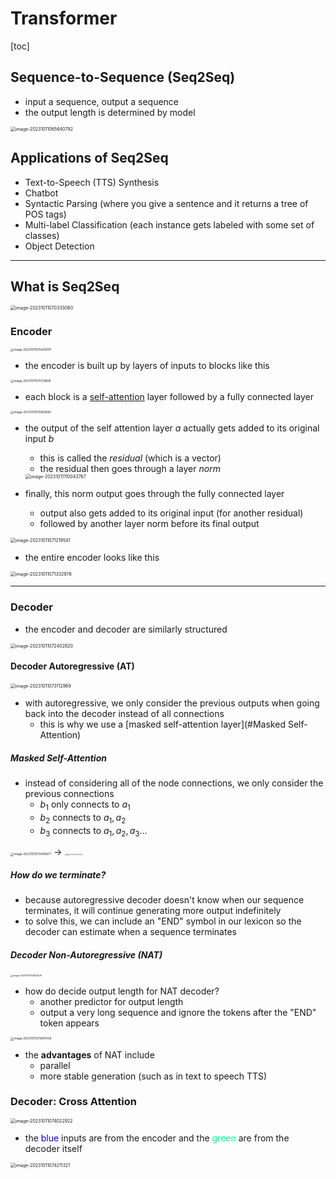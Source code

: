# Transformer

[toc]

## Sequence-to-Sequence (Seq2Seq)

- input a sequence, output a sequence
- the output length is determined by model

<img src="images/image-20231011065640792.png" alt="image-20231011065640792" style="zoom:50%;" />

## Applications of Seq2Seq

- Text-to-Speech (TTS) Synthesis 
- Chatbot
- Syntactic Parsing (where you give a sentence and it returns a tree of POS tags)
- Multi-label Classification (each instance gets labeled with some set of classes)
- Object Detection

---

## What is Seq2Seq

<img src="images/image-20231011070333060.png" alt="image-20231011070333060" style="zoom:50%;" />

### Encoder

<img src="images/image-20231011070402007.png" alt="image-20231011070402007" style="zoom:33%;" />

- the encoder is built up by layers of inputs to blocks like this

<img src="images/image-20231011070728818.png" alt="image-20231011070728818" style="zoom:33%;" />

- each block is a [self-attention](6-Self-Attention.md) layer followed by a fully connected layer

<img src="images/image-20231011070859567.png" alt="image-20231011070859567" style="zoom:33%;" />

- the output of the self attention layer $a$ actually gets added to its original input $b$
  - this is called the *residual* (which is a vector)
  - the residual then goes through a layer *norm*
  
  <img src="images/image-20231011110043767.png" alt="image-20231011110043767" style="zoom:50%;" />

- finally, this norm output goes through the fully connected layer 
  - output also gets added to its original input (for another residual)
  - followed by another layer norm before its final output

<img src="images/image-20231011071219541.png" alt="image-20231011071219541" style="zoom:50%;" />

- the entire encoder looks like this

<img src="images/image-20231011071332976.png" alt="image-20231011071332976" style="zoom:50%;" />

---

### Decoder

- the encoder and decoder are similarly structured

<img src="images/image-20231011072402820.png" alt="image-20231011072402820" style="zoom:50%;" />

#### Decoder Autoregressive (AT)

<img src="images/image-20231011073112969.png" alt="image-20231011073112969" style="zoom:50%;" />

- with autoregressive, we only consider the previous outputs when going back into the decoder instead of all connections
  - this is why we use a [masked self-attention layer](#Masked Self-Attention)

##### Masked Self-Attention

- instead of considering all of the node connections, we only consider the previous connections
  - $b_1$ only connects to $a_1$
  - $b_2$ connects to $a_1,a_2$
  - $b_3$ connects to $a_1,a_2,a_3$...

<img src="images/image-20231011072646977.png" alt="image-20231011072646977" style="zoom:33%;" /> → <img src="images/image-20231011072710737.png" alt="image-20231011072710737" style="zoom:15%;" /> 

##### How do we terminate?

- because autoregressive decoder doesn't know when our sequence terminates, it will continue generating more output indefinitely 
- to solve this, we can include an "END" symbol in our lexicon so the decoder can estimate when a sequence terminates

##### Decoder Non-Autoregressive (NAT)

<img src="images/image-20231011073623528.png" alt="image-20231011073623528" style="zoom:25%;" />

- how do decide output length for NAT decoder?
  - another predictor for output length
  - output a very long sequence and ignore the tokens after the "END" token appears

<img src="images/image-20231011073907439.png" alt="image-20231011073907439" style="zoom:33%;" />

- the **advantages** of NAT include
  - parallel
  - more stable generation (such as in text to speech TTS)

### Decoder: Cross Attention

<img src="images/image-20231011074022922.png" alt="image-20231011074022922" style="zoom:50%;" />

- the <span style="color:blue">blue</span> inputs are from the encoder and the <span style="color:MediumSpringGreen">green</span> are from the decoder itself

<img src="images/image-20231011074211321.png" alt="image-20231011074211321" style="zoom:50%;" />

